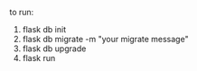 to run: 
1. flask db init
2. flask db migrate -m "your migrate message"
2. flask db upgrade
4. flask run